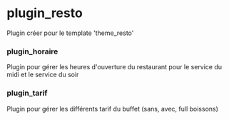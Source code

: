 # plugin_resto

Plugin créer pour le template 'theme_resto'

### plugin_horaire

Plugin pour gérer les heures d'ouverture du restaurant pour le service du midi et le service du soir

### plugin_tarif

Plugin pour gérer les différents tarif du buffet (sans, avec, full boissons)
